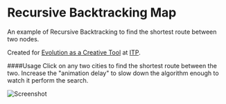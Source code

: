 Recursive Backtracking Map
==========================

An example of Recursive Backtracking to find the shortest route between two nodes.

Created for [Evolution as a Creative Tool](http://evolutionary.patrickhebron.com/) at [ITP](http://itp.nyu.edu).

####Usage
Click on any two cities to find the shortest route between the two. Increase the "animation delay" to slow down the algorithm enough to watch it perform the search.

![Screenshot](https://raw.github.com/wdlindmeier/recursive-backtracking-map/master/screenshot.jpg)